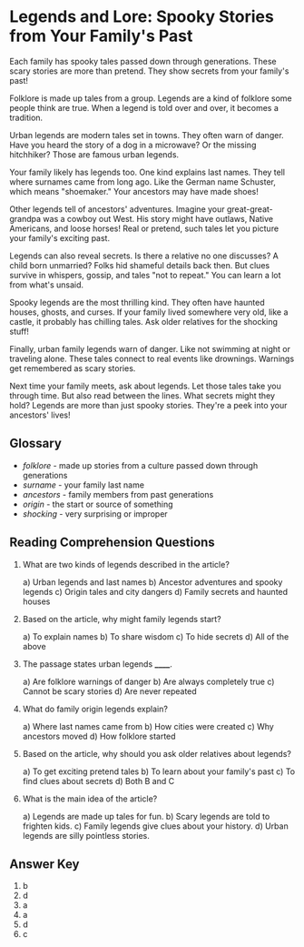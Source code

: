 # Legends and Lore: Spooky Stories from Your Family's Past

Each family has spooky tales passed down through generations. These scary stories are more than pretend. They show secrets from your family's past!

Folklore is made up tales from a group. Legends are a kind of folklore some people think are true. When a legend is told over and over, it becomes a tradition.

Urban legends are modern tales set in towns. They often warn of danger. Have you heard the story of a dog in a microwave? Or the missing hitchhiker? Those are famous urban legends.

Your family likely has legends too. One kind explains last names. They tell where surnames came from long ago. Like the German name Schuster, which means "shoemaker." Your ancestors may have made shoes!

Other legends tell of ancestors' adventures. Imagine your great-great-grandpa was a cowboy out West. His story might have outlaws, Native Americans, and loose horses! Real or pretend, such tales let you picture your family's exciting past.

Legends can also reveal secrets. Is there a relative no one discusses? A child born unmarried? Folks hid shameful details back then. But clues survive in whispers, gossip, and tales "not to repeat." You can learn a lot from what's unsaid.

Spooky legends are the most thrilling kind. They often have haunted houses, ghosts, and curses. If your family lived somewhere very old, like a castle, it probably has chilling tales. Ask older relatives for the shocking stuff!

Finally, urban family legends warn of danger. Like not swimming at night or traveling alone. These tales connect to real events like drownings. Warnings get remembered as scary stories.

Next time your family meets, ask about legends. Let those tales take you through time. But also read between the lines. What secrets might they hold? Legends are more than just spooky stories. They're a peek into your ancestors' lives!

## Glossary

- _folklore_ - made up stories from a culture passed down through generations
- _surname_ - your family last name
- _ancestors_ - family members from past generations
- _origin_ - the start or source of something
- _shocking_ - very surprising or improper

## Reading Comprehension Questions

1. What are two kinds of legends described in the article?

   a) Urban legends and last names
   b) Ancestor adventures and spooky legends
   c) Origin tales and city dangers
   d) Family secrets and haunted houses

2. Based on the article, why might family legends start?

   a) To explain names
   b) To share wisdom
   c) To hide secrets
   d) All of the above

3. The passage states urban legends **\_\_\_\_**.

   a) Are folklore warnings of danger
   b) Are always completely true
   c) Cannot be scary stories
   d) Are never repeated

4. What do family origin legends explain?

   a) Where last names came from
   b) How cities were created
   c) Why ancestors moved
   d) How folklore started

5. Based on the article, why should you ask older relatives about legends?

   a) To get exciting pretend tales
   b) To learn about your family's past
   c) To find clues about secrets
   d) Both B and C

6. What is the main idea of the article?

   a) Legends are made up tales for fun.
   b) Scary legends are told to frighten kids.
   c) Family legends give clues about your history.
   d) Urban legends are silly pointless stories.

## Answer Key

1. b
2. d
3. a
4. a
5. d
6. c
